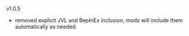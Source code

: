 v1.0.5
- removed explicit JVL and BepInEx inclusion, mods will include them automatically as needed. 